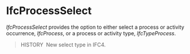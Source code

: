 # IfcProcessSelect

_IfcProcessSelect_ provides the option to either select a process or activity occurrence, _IfcProcess_, or a process or activity type, _IfcTypeProcess_.<!-- end of definition -->

> HISTORY  New select type in IFC4.


